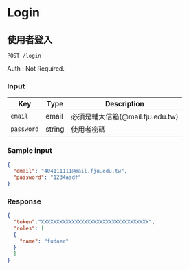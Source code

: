 # Login

## 使用者登入

```
POST /login
```

Auth : Not Required.

### Input

| Key | Type | Description |
| --- | --- | --- |
| `email` | email | 必須是輔大信箱(@mail.fju.edu.tw) |
| `password` | string | 使用者密碼 |

### Sample input

```json
{
  "email": "404111111@mail.fju.edu.tw",
  "password": "1234asdf"
}
```

### Response

```json
{
  "token":"XXXXXXXXXXXXXXXXXXXXXXXXXXXXXXXXXXX",
  "roles": [
  {
    "name": "fudaer"
  }
  ]
}
```